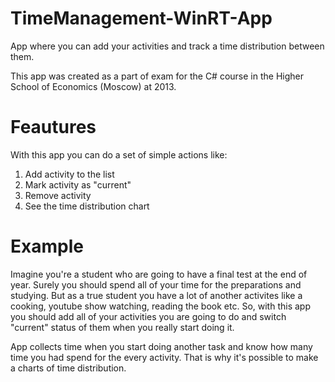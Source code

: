 # TimeManagement-WinRT-App
App where you can add your activities and track a time distribution between them.

This app was created as a part of exam for the C# course in the Higher School of Economics (Moscow) at 2013.

# Feautures

With this app you can do a set of simple actions like:
1. Add activity to the list
2. Mark activity as "current"
3. Remove activity
4. See the time distribution chart


# Example

Imagine you're a student who are going to have a final test at the end of year. Surely you should spend all of your time for the preparations and studying. But as a true student you have a lot of another activites like a cooking, youtube show watching, reading the book etc. So, with this app you should add all of your activities you are going to do and switch "current" status of them when you really start doing it.  

App collects time when you start doing another task and know how many time you had spend for the every activity. That is why it's possible to make a charts of time distribution.



